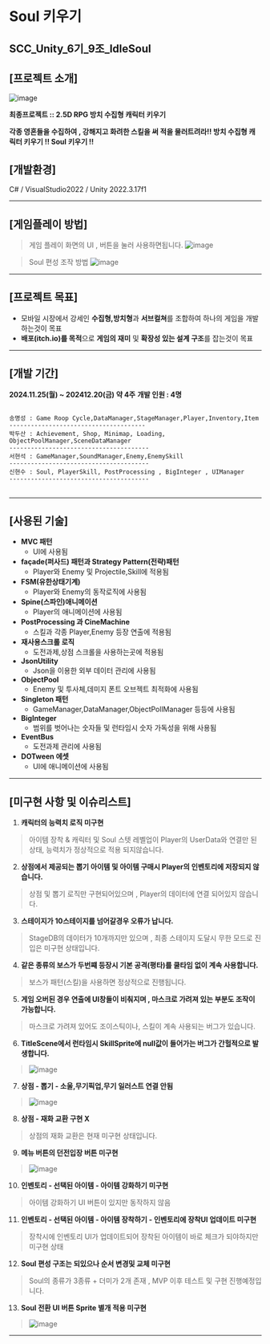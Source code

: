 Soul 키우기
=============
SCC_Unity_6기_9조_IdleSoul
-------------

## [프로젝트 소개]
![image](https://github.com/user-attachments/assets/498db46a-1225-4d20-8987-aa990e31a2e2)

**최종프로젝트 :: 2.5D RPG 방치 수집형 캐릭터 키우기**

**각종 영혼들을 수집하여 , 강해지고 화려한 스킬을 써 적을 물러트려라!!
방치 수집형 캐릭터 키우기 !! Soul 키우기 !!**

## [개발환경] 
C# / VisualStudio2022 / Unity 2022.3.17f1

---

## [게임플레이 방법]
> 게임 플레이 화면의 UI , 버튼을 눌러 사용하면됩니다.
![image](https://github.com/user-attachments/assets/740eb597-e932-4922-bafa-c01594ff79dc)  
 
> Soul 편성 조작 방법
![image](https://github.com/user-attachments/assets/ab7eb06e-c7c8-4a05-b5bb-2e832aee3979)


---
## [프로젝트 목표]
- 모바일 시장에서 강세인 **수집형,방치형**과 **서브컬쳐**를 조합하여 하나의 게임을 개발하는것이 목표
- **배포(itch.io)를 목적**으로 **게임의 재미** 및 **확장성 있는 설계 구조**를 잡는것이 목표

---
## [개발 기간]
**2024.11.25(월) ~ 202412.20(금) 약 4주**
**개발 인원 : 4명**
<pre>
<code>
송명성 : Game Roop Cycle,DataManager,StageManager,Player,Inventory,Item  
--------------------------------------
박두산 : Achievement, Shop, Minimap, Loading, ObjectPoolManager,SceneDataManager  
---------------------------------------
서현석 : GameManager,SoundManager,Enemy,EnemySkill    
---------------------------------------
신현수 : Soul, PlayerSkill, PostProcessing , BigInteger , UIManager
---------------------------------------
</code>
</pre>
---
## [사용된 기술]
+ **MVC 패턴**
  + UI에 사용됨  
+ **façade(퍼사드) 패턴과 Strategy Pattern(전략)패턴**
  + Player와 Enemy 및 Projectile,Skill에 적용됨
+ **FSM(유한상태기계)**
  + Player와 Enemy의 동작로직에 사용됨  
+ **Spine(스파인)애니메이션**
  + Player의 애니메이션에 사용됨
+ **PostProcessing 과 CineMachine**
  + 스킬과 각종 Player,Enemy 등장 연출에 적용됨
+ **재사용스크롤 로직**
  + 도전과제,상점 스크롤을 사용하는곳에 적용됨
+ **JsonUtility**
  + Json을 이용한 외부 데이터 관리에 사용됨  
+ **ObjectPool**
  + Enemy 및 투사체,데미지 폰트 오브젝트 최적화에 사용됨 
+ **Singleton 패턴**
  + GameManager,DataManager,ObjectPollManager 등등에 사용됨
+ **BigInteger**
  + 범위를 벗어나는 숫자들 및 런타임시 숫자 가독성을 위해 사용됨
+ **EventBus**
  + 도전과제 관리에 사용됨
+ **DOTween 에셋**
  + UI에 애니메이션에 사용됨

---

## [미구현 사항 및 이슈리스트]
>
1. **캐릭터의 능력치 로직 미구현**
> 아이템 장착 & 캐릭터 및 Soul 스텟 레벨업이 Player의 UserData와 연결만 된 상태, 능력치가 정상적으로 적용 되지않습니다.
2. **상점에서 제공되는 뽑기 아이템 및 아이템 구매시 Player의 인벤토리에 저장되지 않습니다.**
> 상점 및 뽑기 로직만 구현되어있으며 , Player의 데이터에 연결 되어있지 않습니다.
3. **스테이지가 10스테이지를 넘어갈경우 오류가 납니다.**
> StageDB의 데이터가 10개까지만 있으며 , 최종 스테이지 도달시 무한 모드로 진입은 미구현 상태입니다.
4. **같은 종류의 보스가 두번쨰 등장시 기본 공격(평타)를 쿨타임 없이 계속 사용합니다.**
> 보스가 패턴(스킬)을 사용하면 정상적으로 진행됩니다.
5. **게임 오버된 경우 연출에 UI창들이 비춰지며 , 마스크로 가려져 있는 부분도 조작이 가능합니다.**
> 마스크로 가려져 있어도 조이스틱이나, 스킬이 계속 사용되는 버그가 있습니다.
6. **TitleScene에서 런타임시 SkillSprite에 null값이 들어가는 버그가 간헐적으로 발생합니다.**
> ![image](https://github.com/user-attachments/assets/d6a2179a-267e-4ba8-8d9f-5f8c02ca37bf)
7. **상점 - 뽑기 - 소울,무기픽업,무기 일러스트 연결 안됨**
> ![image](https://github.com/user-attachments/assets/954fbcb4-e386-4310-a77a-f1509992dae3)
8. **상점 - 재화 교환 구현 X**
> 상점의 재화 교환은 현재 미구현 상태입니다.
9. **메뉴 버튼의 던전입장 버튼 미구현**
> ![image](https://github.com/user-attachments/assets/351942ea-88a4-4615-94e5-b055cd804052)
10. **인벤토리 - 선택된 아이템 - 아이템 강화하기 미구현**
> 아이템 강화하기 UI 버튼이 있지만 동작하지 않음
11. **인벤토리 - 선택된 아이템 - 아이템 장착하기 - 인벤토리에 장착UI 업데이트 미구현**
> 장착시에 인벤토리 UI가 업데이트되어 장착된 아이템이 바로 체크가 되야하지만 미구현 상태
12. **Soul 편성 구조는 되있으나 순서 변경및 교체 미구현**
> Soul의 종류가 3종류 + 더미가 2개 존재 , MVP 이후 테스트 및 구현 진행예정입니다.
13. **Soul 전환 UI 버튼 Sprite 별개 적용 미구현**
> ![image](https://github.com/user-attachments/assets/e3018057-f05f-4d67-bf28-13987dc4e155)
---
